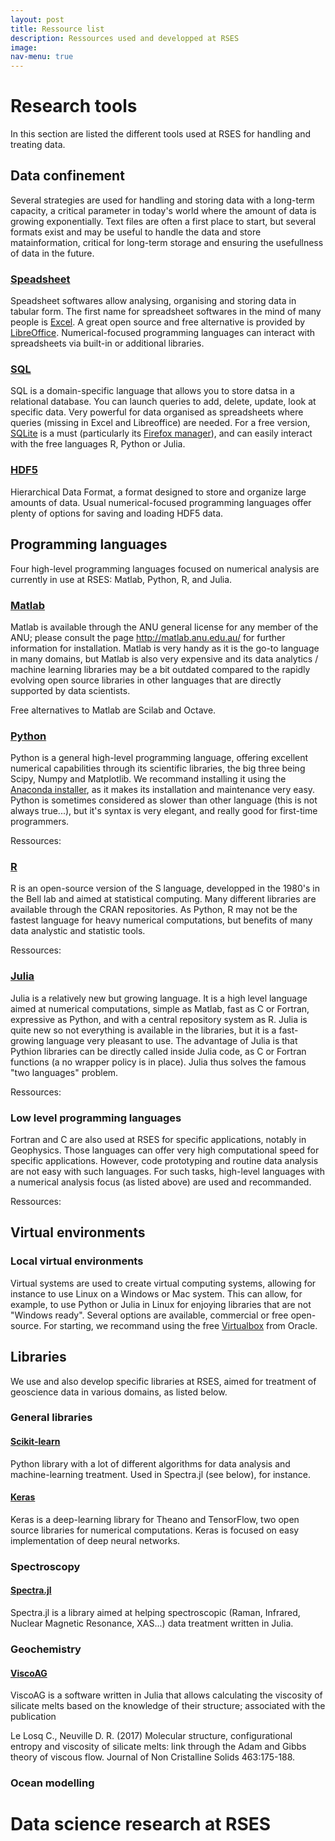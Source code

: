 ```yaml
---
layout: post
title: Ressource list
description: Ressources used and developped at RSES
image: 
nav-menu: true
--- 
```


# Research tools

In this section are listed the different tools used at RSES for handling and treating data.

## Data confinement

Several strategies are used for handling and storing data with a long-term capacity, a critical parameter in today's world where the amount of data is growing exponentially. Text files are often a first place to start, but several formats exist and may be useful to handle the data and store matainformation, critical for long-term storage and ensuring the usefullness of data in the future.

### [Speadsheet](https://en.wikipedia.org/wiki/Spreadsheet)

Speadsheet softwares allow analysing, organising and storing data in tabular form. The first name for spreadsheet softwares in the mind of many people is [Excel](https://products.office.com/en/excel). A great open source and free alternative is provided by [LibreOffice](https://www.libreoffice.org/download/download/). Numerical-focused programming languages can interact with spreadsheets via built-in or additional libraries.

### [SQL](https://fr.wikipedia.org/wiki/Structured_Query_Language)

SQL is a domain-specific language that allows you to store datsa in a relational database. You can launch queries to add, delete, update, look at specific data. Very powerful for data organised as spreadsheets where queries (missing in Excel and Libreoffice) are needed. For a free version, [SQLite](https://www.sqlite.org/) is a must (particularly its [Firefox manager](https://addons.mozilla.org/fr/firefox/addon/sqlite-manager/)), and can easily interact with the free languages R, Python or Julia.

### [HDF5](https://en.wikipedia.org/wiki/Hierarchical_Data_Format)

Hierarchical Data Format, a format designed to store and organize large amounts of data. Usual numerical-focused programming languages offer plenty of options for saving and loading HDF5 data.

## Programming languages

Four high-level programming languages focused on numerical analysis are currently in use at RSES: Matlab, Python, R, and Julia.

### [Matlab](https://www.mathworks.com/products/matlab.html)

Matlab is available through the ANU general license for any member of the ANU; please consult the page http://matlab.anu.edu.au/ for further information for installation. Matlab is very handy as it is the go-to language in many domains, but Matlab is also very expensive and its data analytics / machine learning libraries may be a bit outdated compared to the rapidly evolving open source libraries in other languages that are directly supported by data scientists.

Free alternatives to Matlab are Scilab and Octave.

### [Python](https://www.python.org/)

Python is a general high-level programming language, offering excellent numerical capabilities through its scientific libraries, the big three being Scipy, Numpy and Matplotlib. We recommand installing it using the [Anaconda installer](https://www.continuum.io/downloads), as it makes its installation and maintenance very easy. Python is sometimes considered as slower than other language (this is not always true...), but it's syntax is very elegant, and really good for first-time programmers.

Ressources:


### [R](https://www.r-project.org/)

R is an open-source version of the S language, developped in the 1980's in the Bell lab and aimed at statistical computing. Many different libraries are available through the CRAN repositories. As Python, R may not be the fastest language for heavy numerical computations, but benefits of many data analystic and statistic tools.

Ressources:

### [Julia](https://julialang.org/)

Julia is a relatively new but growing language. It is a high level language aimed at numerical computations, simple as Matlab, fast as C or Fortran, expressive as Python, and with a central repository system as R. Julia is quite new so not everything is available in the libraries, but it is a fast-growing language very pleasant to use. The advantage of Julia is that Pythion libraries can be directly called inside Julia code, as C or Fortran functions (a no wrapper policy is in place). Julia thus solves the famous "two languages" problem.

Ressources:

### Low level programming languages

Fortran and C are also used at RSES for specific applications, notably in Geophysics. Those languages can offer very high computational speed for specific applications. However, code prototyping and routine data analysis are not easy with such languages. For such tasks, high-level languages with a numerical analysis focus (as listed above) are used and recommanded.

Ressources:

## Virtual environments

### Local virtual environments

Virtual systems are used to create virtual computing systems, allowing for instance to use Linux on a Windows or Mac system. This can allow, for example, to use Python or Julia in Linux for enjoying libraries that are not "Windows ready". Several options are available, commercial or free open-source. For starting, we recommand using the free [Virtualbox](https://www.virtualbox.org/) from Oracle.

## Libraries

We use and also develop specific libraries at RSES, aimed for treatment of geoscience data in various domains, as listed below.

### General libraries

#### [Scikit-learn](http://scikit-learn.org/)

Python library with a lot of different algorithms for data analysis and machine-learning treatment. Used in Spectra.jl (see below), for instance.

#### [Keras](https://keras.io/)

Keras is a deep-learning library for Theano and TensorFlow, two open source libraries for numerical computations. Keras is focused on easy implementation of deep neural networks.

### Spectroscopy

#### [Spectra.jl](http://charlesll.github.io/Spectra.jl/)

Spectra.jl is a library aimed at helping spectroscopic (Raman, Infrared, Nuclear Magnetic Resonance, XAS...) data treatment written in Julia. 

### Geochemistry

#### [ViscoAG](https://github.com/charlesll/ViscoAG)

ViscoAG is a software written in Julia that allows calculating the viscosity of silicate melts based on the knowledge of their structure; associated with the publication

Le Losq C., Neuville D. R. (2017) Molecular structure, configurational entropy and viscosity of silicate melts: link through the Adam and Gibbs theory of viscous flow. Journal of Non Cristalline Solids 463:175-188.

### Ocean modelling


# Data science research at RSES


